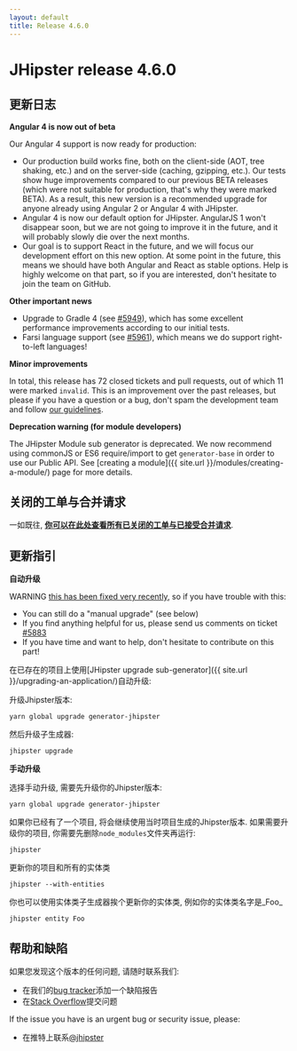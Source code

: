 ```yaml
---
layout: default
title: Release 4.6.0
---
```


JHipster release 4.6.0
==================

更新日志
----------

**Angular 4 is now out of beta**

Our Angular 4 support is now ready for production:

- Our production build works fine, both on the client-side (AOT, tree shaking, etc.) and on the server-side (caching, gzipping, etc.). Our tests show huge improvements compared to our previous BETA releases (which were not suitable for production, that's why they were marked BETA). As a result, this new version is a recommended upgrade for anyone already using Angular 2 or Angular 4 with JHipster.
- Angular 4 is now our default option for JHipster. AngularJS 1 won't disappear soon, but we are not going to improve it in the future, and it will probably slowly die over the next months.
- Our goal is to support React in the future, and we will focus our development effort on this new option. At some point in the future, this means we should have both Angular and React as stable options. Help is highly welcome on that part, so if you are interested, don't hesitate to join the team on GitHub.

**Other important news**

- Upgrade to Gradle 4 (see [#5949](https://github.com/jhipster/generator-jhipster/pull/5949)), which has some excellent performance improvements according to our initial tests.
- Farsi language support (see [#5961](https://github.com/jhipster/generator-jhipster/pull/5961)), which means we do support right-to-left languages!

**Minor improvements**

In total, this release has 72 closed tickets and pull requests, out of which 11 were marked `invalid`. This is an improvement over the past releases, but please if you have a question or a bug, don't spam the development team and follow [our guidelines](https://github.com/jhipster/generator-jhipster/blob/master/CONTRIBUTING.md).

**Deprecation warning (for module developers)**

The JHipster Module sub generator is deprecated. We now recommend using commonJS or ES6 require/import to get `generator-base` in order to use our Public API. See [creating a module]({{ site.url }}/modules/creating-a-module/) page for more details.

关闭的工单与合并请求
------------
一如既往, __[你可以在此处查看所有已关闭的工单与已接受合并请求](https://github.com/jhipster/generator-jhipster/issues?q=milestone%3A4.6.0+is%3Aclosed)__.

更新指引
------------

**自动升级**

WARNING [this has been fixed very recently](https://github.com/jhipster/generator-jhipster/pull/5966), so if you have trouble with this:

- You can still do a "manual upgrade" (see below)
- If you find anything helpful for us, please send us comments on ticket [#5883](https://github.com/jhipster/generator-jhipster/issues/5883)
- If you have time and want to help, don't hesitate to contribute on this part!

在已存在的项目上使用[JHipster upgrade sub-generator]({{ site.url }}/upgrading-an-application/)自动升级:

升级Jhipster版本:

```
yarn global upgrade generator-jhipster
```

然后升级子生成器:

```
jhipster upgrade
```

**手动升级**

选择手动升级, 需要先升级你的Jhipster版本:

```
yarn global upgrade generator-jhipster
```

如果你已经有了一个项目, 将会继续使用当时项目生成的Jhipster版本.
如果需要升级你的项目, 你需要先删除`node_modules`文件夹再运行:

```
jhipster
```

更新你的项目和所有的实体类

```
jhipster --with-entities
```

你也可以使用实体类子生成器挨个更新你的实体类, 例如你的实体类名字是_Foo_

```
jhipster entity Foo
```

帮助和缺陷
--------------

如果您发现这个版本的任何问题, 请随时联系我们:

- 在我们的[bug tracker](https://github.com/jhipster/generator-jhipster/issues?state=open)添加一个缺陷报告
- 在[Stack Overflow](http://stackoverflow.com/tags/jhipster/info)提交问题

If the issue you have is an urgent bug or security issue, please:

- 在推特上联系[@jhipster](https://twitter.com/jhipster)
